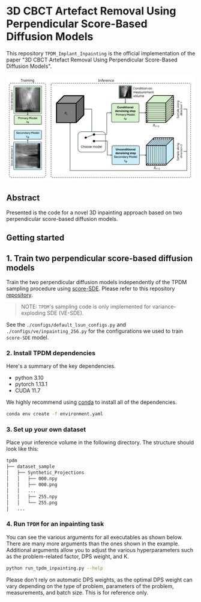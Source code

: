 # 3D CBCT Artefact Removal Using Perpendicular Score-Based Diffusion Models

This repository `TPDM_Implant_Inpainting` is the official implementation of the paper "3D CBCT Artefact Removal Using Perpendicular Score-Based Diffusion Models".

![overview_method](figs/overview_method.jpg)


## Abstract
Presented is the code for a novel 3D inpainting approach based on two perpendicular score-based diffusion models.

## Getting started

## 1. Train two perpendicular score-based diffusion models
Train the two perpendicular diffusion models independently of the TPDM sampling procedure using [score-SDE](https://arxiv.org/abs/2011.13456). Please refer to this repository [repository](https://github.com/yang-song/score_sde).

> NOTE: `TPDM`'s sampling code is only implemented for variance-exploding SDE (VE-SDE).

See the `./configs/default_lsun_configs.py` and `./configs/ve/inpainting_256.py` for the configurations we used to train `score-SDE` model. 


### 2. Install TPDM dependencies

Here's a summary of the key dependencies.
- python 3.10
- pytorch 1.13.1
- CUDA 11.7

We highly recommend using [conda](https://docs.conda.io/en/latest/) to install all of the dependencies.

```bash
conda env create -f environment.yaml
```

### 3. Set up your own dataset
Place your inference volume in the following directory. The structure should look like this:
```
tpdm
├── dataset_sample
│   ├── Synthetic_Projections
│   │   ├── 000.npy
│   │   ├── 000.png
│   │   ...
│   │   ├── 255.npy
│   │   └── 255.png
│   ...
```

### 4. Run `TPDM` for an inpainting task

You can see the various arguments for all executables as shown below. There are many more arguments than the ones shown in the example.  Additional arguments allow you to adjust the various hyperparameters such as the problem-related factor, DPS weight, and K.

```bash
python run_tpdm_inpainting.py --help
```

Please don't rely on automatic DPS weights, as the optimal DPS weight can vary depending on the type of problem, parameters of the problem, measurements, and batch size. This is for reference only.
